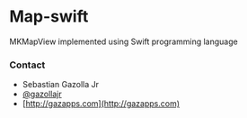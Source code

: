Map-swift
=========

MKMapView implemented using Swift programming language

### Contact

* Sebastian Gazolla Jr
* [@gazollajr](http://twitter.com/gazollajr)
* [http://gazapps.com](http://gazapps.com)

